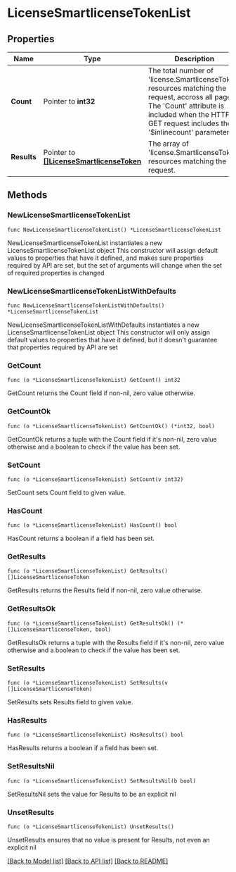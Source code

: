 # LicenseSmartlicenseTokenList

## Properties

Name | Type | Description | Notes
------------ | ------------- | ------------- | -------------
**Count** | Pointer to **int32** | The total number of &#39;license.SmartlicenseToken&#39; resources matching the request, accross all pages. The &#39;Count&#39; attribute is included when the HTTP GET request includes the &#39;$inlinecount&#39; parameter. | [optional] 
**Results** | Pointer to [**[]LicenseSmartlicenseToken**](license.SmartlicenseToken.md) | The array of &#39;license.SmartlicenseToken&#39; resources matching the request. | [optional] 

## Methods

### NewLicenseSmartlicenseTokenList

`func NewLicenseSmartlicenseTokenList() *LicenseSmartlicenseTokenList`

NewLicenseSmartlicenseTokenList instantiates a new LicenseSmartlicenseTokenList object
This constructor will assign default values to properties that have it defined,
and makes sure properties required by API are set, but the set of arguments
will change when the set of required properties is changed

### NewLicenseSmartlicenseTokenListWithDefaults

`func NewLicenseSmartlicenseTokenListWithDefaults() *LicenseSmartlicenseTokenList`

NewLicenseSmartlicenseTokenListWithDefaults instantiates a new LicenseSmartlicenseTokenList object
This constructor will only assign default values to properties that have it defined,
but it doesn't guarantee that properties required by API are set

### GetCount

`func (o *LicenseSmartlicenseTokenList) GetCount() int32`

GetCount returns the Count field if non-nil, zero value otherwise.

### GetCountOk

`func (o *LicenseSmartlicenseTokenList) GetCountOk() (*int32, bool)`

GetCountOk returns a tuple with the Count field if it's non-nil, zero value otherwise
and a boolean to check if the value has been set.

### SetCount

`func (o *LicenseSmartlicenseTokenList) SetCount(v int32)`

SetCount sets Count field to given value.

### HasCount

`func (o *LicenseSmartlicenseTokenList) HasCount() bool`

HasCount returns a boolean if a field has been set.

### GetResults

`func (o *LicenseSmartlicenseTokenList) GetResults() []LicenseSmartlicenseToken`

GetResults returns the Results field if non-nil, zero value otherwise.

### GetResultsOk

`func (o *LicenseSmartlicenseTokenList) GetResultsOk() (*[]LicenseSmartlicenseToken, bool)`

GetResultsOk returns a tuple with the Results field if it's non-nil, zero value otherwise
and a boolean to check if the value has been set.

### SetResults

`func (o *LicenseSmartlicenseTokenList) SetResults(v []LicenseSmartlicenseToken)`

SetResults sets Results field to given value.

### HasResults

`func (o *LicenseSmartlicenseTokenList) HasResults() bool`

HasResults returns a boolean if a field has been set.

### SetResultsNil

`func (o *LicenseSmartlicenseTokenList) SetResultsNil(b bool)`

 SetResultsNil sets the value for Results to be an explicit nil

### UnsetResults
`func (o *LicenseSmartlicenseTokenList) UnsetResults()`

UnsetResults ensures that no value is present for Results, not even an explicit nil

[[Back to Model list]](../README.md#documentation-for-models) [[Back to API list]](../README.md#documentation-for-api-endpoints) [[Back to README]](../README.md)



